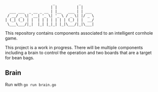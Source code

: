 ```
                      _           _        
                     | |         | |       
  ___ ___  _ __ _ __ | |__   ___ | | ___   
 / __/ _ \| '__| '_ \| '_ \ / _ \| |/ _ \  
| (_| (_) | |  | | | | | | | (_) | |  __/  
 \___\___/|_|  |_| |_|_| |_|\___/|_|\___|  
```

This repository contains components associated to an intelligent cornhole game.

This project is a work in progress. There will be multiple components including a brain to control the operation and two boards that are a target for bean bags.

## Brain

Run with `go run brain.go`

